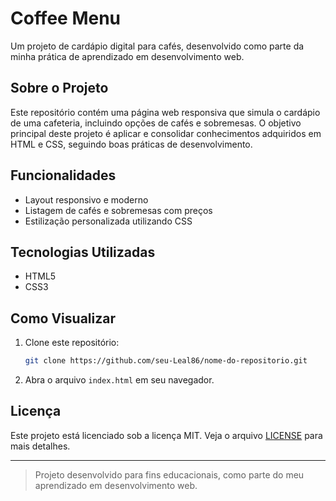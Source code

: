 # Coffee Menu

Um projeto de cardápio digital para cafés, desenvolvido como parte da minha prática de aprendizado em desenvolvimento web.

## Sobre o Projeto

Este repositório contém uma página web responsiva que simula o cardápio de uma cafeteria, incluindo opções de cafés e sobremesas. O objetivo principal deste projeto é aplicar e consolidar conhecimentos adquiridos em HTML e CSS, seguindo boas práticas de desenvolvimento.

## Funcionalidades

- Layout responsivo e moderno
- Listagem de cafés e sobremesas com preços
- Estilização personalizada utilizando CSS

## Tecnologias Utilizadas

- HTML5
- CSS3

## Como Visualizar

1. Clone este repositório:
   ```sh
   git clone https://github.com/seu-Leal86/nome-do-repositorio.git
   ```
2. Abra o arquivo `index.html` em seu navegador.

## Licença

Este projeto está licenciado sob a licença MIT. Veja o arquivo [LICENSE](LICENSE) para mais detalhes.

---

> Projeto desenvolvido para fins educacionais, como parte do meu aprendizado em desenvolvimento web.
